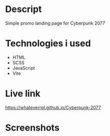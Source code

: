 # Descript
Simple promo landing page for Cyberpunk 2077

# Technologies i used
- HTML
- SCSS
- JavaScript
- Vite

# Live link
https://whateverrpl.github.io/Cyberpunk-2077

# Screenshots
